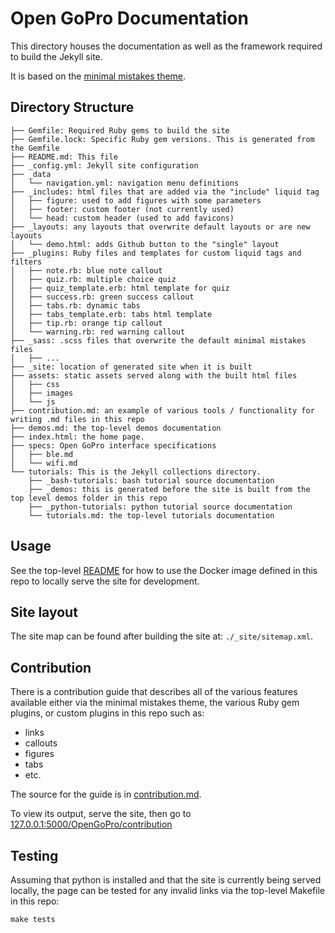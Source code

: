 # Open GoPro Documentation

This directory houses the documentation as well as the framework required to build the Jekyll site.

It is based on the [minimal mistakes theme](https://mmistakes.github.io/minimal-mistakes/).

## Directory Structure

```
├── Gemfile: Required Ruby gems to build the site
├── Gemfile.lock: Specific Ruby gem versions. This is generated from the Gemfile
├── README.md: This file
├── _config.yml: Jekyll site configuration
├── _data
│   └── navigation.yml: navigation menu definitions
├── _includes: html files that are added via the "include" liquid tag
│   ├── figure: used to add figures with some parameters
│   ├── footer: custom footer (not currently used)
│   └── head: custom header (used to add favicons)
├── _layouts: any layouts that overwrite default layouts or are new layouts
│   └── demo.html: adds Github button to the "single" layout
├── _plugins: Ruby files and templates for custom liquid tags and filters
│   ├── note.rb: blue note callout
│   ├── quiz.rb: multiple choice quiz
│   ├── quiz_template.erb: html template for quiz
│   ├── success.rb: green success callout
│   ├── tabs.rb: dynamic tabs
│   ├── tabs_template.erb: tabs html template
│   ├── tip.rb: orange tip callout
│   └── warning.rb: red warning callout
├── _sass: .scss files that overwrite the default minimal mistakes files
│   ├── ...
├── _site: location of generated site when it is built
├── assets: static assets served along with the built html files
│   ├── css
│   ├── images
│   └── js
├── contribution.md: an example of various tools / functionality for writing .md files in this repo
├── demos.md: the top-level demos documentation
├── index.html: the home page.
├── specs: Open GoPro interface specifications
│   ├── ble.md
│   └── wifi.md
└── tutorials: This is the Jekyll collections directory.
    ├── _bash-tutorials: bash tutorial source documentation
    ├── _demos: this is generated before the site is built from the top level demos folder in this repo
    ├── _python-tutorials: python tutorial source documentation
    └── tutorials.md: the top-level tutorials documentation
```

## Usage

See the top-level [README](../README.md) for how to use the Docker image defined in this repo
to locally serve the site for development.

## Site layout

The site map can be found after building the site at: `./_site/sitemap.xml`.

## Contribution

There is a contribution guide that describes all of the various features available either via the
minimal mistakes theme, the various Ruby gem plugins, or custom plugins in this repo such as:

-   links
-   callouts
-   figures
-   tabs
-   etc.

The source for the guide is in [contribution.md](contribution.md).

To view its output, serve the site, then go to [127.0.0.1:5000/OpenGoPro/contribution](127.0.0.1:5000/OpenGoPro/contribution)

## Testing

Assuming that python is installed and that the site is currently being served locally, the page can be tested
for any invalid links via the top-level Makefile in this repo:

```
make tests
```
